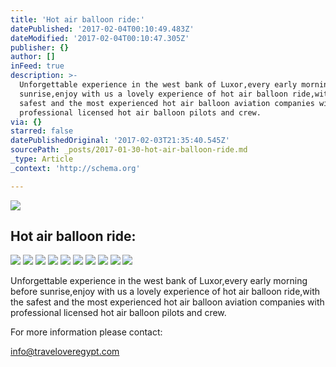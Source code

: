 ```yaml
---
title: 'Hot air balloon ride:'
datePublished: '2017-02-04T00:10:49.483Z'
dateModified: '2017-02-04T00:10:47.305Z'
publisher: {}
author: []
inFeed: true
description: >-
  Unforgettable experience in the west bank of Luxor,every early morning before
  sunrise,enjoy with us a lovely experience of hot air balloon ride,with the
  safest and the most experienced hot air balloon aviation companies with
  professional licensed hot air balloon pilots and crew.
via: {}
starred: false
datePublishedOriginal: '2017-02-03T21:35:40.545Z'
sourcePath: _posts/2017-01-30-hot-air-balloon-ride.md
_type: Article
_context: 'http://schema.org'

---
```

![](https://the-grid-user-content.s3-us-west-2.amazonaws.com/82b706f9-6fa0-483b-ab21-cab5a7d938a2.jpg)

## Hot air balloon ride:
![](https://the-grid-user-content.s3-us-west-2.amazonaws.com/33c165fe-0dbf-4a85-8fc8-e5d3fbddb325.jpg)
![](https://the-grid-user-content.s3-us-west-2.amazonaws.com/91c5ab7a-a07a-4ebc-aa9c-1d4638d188c0.jpg)
![](https://the-grid-user-content.s3-us-west-2.amazonaws.com/893656c6-2c3d-4e1c-a44c-2d6d74fd688a.jpg)
![](https://the-grid-user-content.s3-us-west-2.amazonaws.com/5e9e4578-4377-4797-a6d3-6a3da82e0784.jpg)
![](https://the-grid-user-content.s3-us-west-2.amazonaws.com/857e3d82-f80d-4f06-8656-95e8604ef7f4.jpg)
![](https://the-grid-user-content.s3-us-west-2.amazonaws.com/75a4c2b2-7f4d-482b-89e0-66034997a6a3.jpg)
![](https://the-grid-user-content.s3-us-west-2.amazonaws.com/0ebd0556-e483-45eb-9717-aa3f00ff097e.jpg)
![](https://the-grid-user-content.s3-us-west-2.amazonaws.com/ef105aff-43a5-40b2-9fb9-ac54d0f1300e.jpg)
![](https://the-grid-user-content.s3-us-west-2.amazonaws.com/74ebb866-940e-44fe-b574-3523281cccbc.jpg)
![](https://the-grid-user-content.s3-us-west-2.amazonaws.com/a7a63b46-5daa-4bbc-a6d4-17fe368d6def.jpg)

Unforgettable experience in the west bank of Luxor,every early morning before sunrise,enjoy with us a lovely experience of hot air balloon ride,with the safest and the most experienced hot air balloon aviation companies with professional licensed hot air balloon pilots and crew.

For more information please contact:

info@traveloveregypt.com